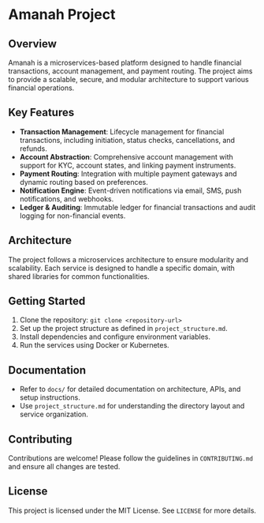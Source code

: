 # Amanah Project

## Overview
Amanah is a microservices-based platform designed to handle financial transactions, account management, and payment routing. The project aims to provide a scalable, secure, and modular architecture to support various financial operations.

## Key Features
- **Transaction Management**: Lifecycle management for financial transactions, including initiation, status checks, cancellations, and refunds.
- **Account Abstraction**: Comprehensive account management with support for KYC, account states, and linking payment instruments.
- **Payment Routing**: Integration with multiple payment gateways and dynamic routing based on preferences.
- **Notification Engine**: Event-driven notifications via email, SMS, push notifications, and webhooks.
- **Ledger & Auditing**: Immutable ledger for financial transactions and audit logging for non-financial events.

## Architecture
The project follows a microservices architecture to ensure modularity and scalability. Each service is designed to handle a specific domain, with shared libraries for common functionalities.

## Getting Started
1. Clone the repository: `git clone <repository-url>`
2. Set up the project structure as defined in `project_structure.md`.
3. Install dependencies and configure environment variables.
4. Run the services using Docker or Kubernetes.

## Documentation
- Refer to `docs/` for detailed documentation on architecture, APIs, and setup instructions.
- Use `project_structure.md` for understanding the directory layout and service organization.

## Contributing
Contributions are welcome! Please follow the guidelines in `CONTRIBUTING.md` and ensure all changes are tested.

## License
This project is licensed under the MIT License. See `LICENSE` for more details.